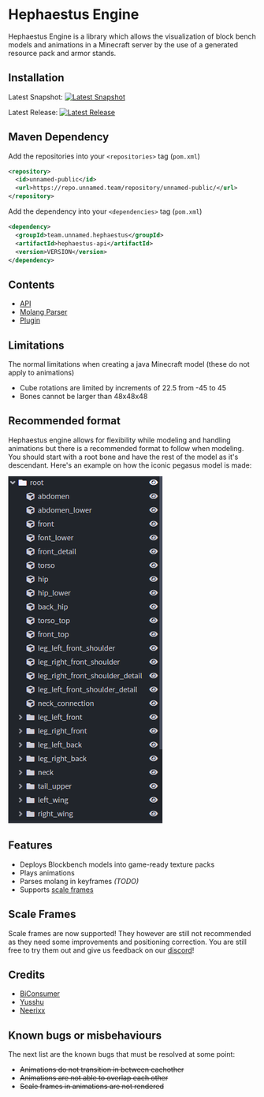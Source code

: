 
# Hephaestus Engine
Hephaestus Engine is a library which allows the visualization of block bench models and animations in a Minecraft server by the use of a generated resource pack and armor stands.
## Installation
Latest Snapshot: [![Latest Snapshot](https://img.shields.io/nexus/s/team.unnamed.hephaestus/hephaestus-api.svg?server=https%3A%2F%2Frepo.unnamed.team)](https://repo.unnamed.team/repository/unnamed-snapshots)

Latest Release: [![Latest Release](https://img.shields.io/nexus/r/team.unnamed.hephaestus/hephaestus-api.svg?server=https%3A%2F%2Frepo.unnamed.team)](https://repo.unnamed.team/repository/unnamed-snapshots)
## Maven Dependency
Add the repositories into your  `<repositories>`  tag (`pom.xml`)
```XML
<repository>
  <id>unnamed-public</id>
  <url>https://repo.unnamed.team/repository/unnamed-public/</url>
</repository>
```
Add the dependency into your  `<dependencies>`  tag (`pom.xml`)
```XML
<dependency>
  <groupId>team.unnamed.hephaestus</groupId>
  <artifactId>hephaestus-api</artifactId>
  <version>VERSION</version>
</dependency>
```
## Contents
- [API](https://github.com/unnamed/hephaestus-engine/tree/master/api)
- [Molang Parser](https://github.com/unnamed/hephaestus-engine/tree/master/molang)
- [Plugin](https://github.com/unnamed/hephaestus-engine/tree/master/plugin)
## Limitations
The normal limitations when creating a java Minecraft model (these do not apply to animations)
- Cube rotations are limited by increments of 22.5 from -45 to 45
- Bones cannot be larger than 48x48x48
## Recommended format
Hephaestus engine allows for flexibility while modeling and handling animations but there is a recommended format to follow when modeling. You should start with a root bone and have the rest of the model as it's descendant. Here's an example on how the iconic pegasus model is made:

![Pegasus](.github/pegasus-format.png)
## Features
- Deploys Blockbench models into game-ready texture packs
- Plays animations
- Parses molang in keyframes *(TODO)*
- Supports [scale frames](https://github.com/unnamed/hephaestus-engine#scale-frames)
## Scale Frames
Scale frames are now supported! They however are still not recommended as they need some improvements and positioning correction. You are still free to try them out and give us feedback on our [discord](https://discord.gg/TKhvvRK6aA)!
## Credits
- [BiConsumer](https://github.com/BiConsumer)
- [Yusshu](https://github.com/yusshu)
- [Neerixx](https://github.com/Neerixx)
## Known bugs or misbehaviours
The next list are the known bugs that must be resolved at some point:

- ~~Animations do not transition in between eachother~~
- ~~Animations are not able to overlap each other~~
- ~~Scale frames in animations are not rendered~~

